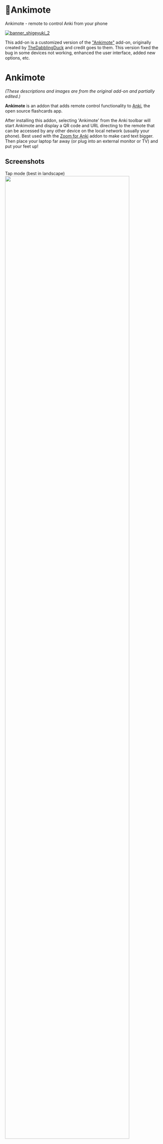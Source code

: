 # 📱Ankimote

Ankimote - remote to control Anki from your phone

[![banner_shigeyuki_2](https://github.com/shigeyukey/Pokemanki-Gold/assets/124401518/8408c164-e95c-4e40-98c1-393b03e04bcb)](https://www.reddit.com/user/Shige-yuki)   <br>

<!-- **[AnkiWeb Page](https://ankiweb.net/shared/info/🟢) | Code : `🟢`** -->


This add-on is a customized version of the <a href="https://github.com/TheDabblingDuck/ankimote" target="_blank">"Ankimote"</a> add-on, originally created by <a href="https://github.com/TheDabblingDuck" target="_blank">TheDabblingDuck</a> and credit goes to them. This version fixed the bug in some devices not working, enhanced the user interface, added new options, etc.


# Ankimote

*(These descriptions and images are from the original add-on and partially edited.)*


**Ankimote** is an addon that adds remote control functionality to [Anki](https://apps.ankiweb.net/), the open source flashcards app.

After installing this addon, selecting 'Ankimote' from the Anki toolbar will start Ankimote and display a QR code and URL directing to the remote that can be accessed by any other device on the local network (usually your phone). Best used with the [Zoom for Anki](https://ankiweb.net/shared/info/1923741581) addon to make card text bigger. Then place your laptop far away (or plug into an external monitor or TV) and put your feet up!


## Screenshots

Tap mode (best in landscape)
<img src="images/Ankimote/05.png" width="90%" >

Swipe mode and swipe settings

<img src="images/Ankimote/03.png" width="40%" > <img src="images/Ankimote/04.png" width="40%" >


Connect by scanning a QR or visiting the URL from a phone or other device that is on the same local network.
<img src="images/Ankimote/01.png" width="90%" >

Visual feedback in the desktop Anki app. (🚨This will not work on the Mac. Workaround is under development, please wait.)
<img src="images/Ankimote/02.png" width="90%" >


## Features

* Answer cards (again, hard, good, easy) from the remote and get visual feedback on the desktop app

* Scroll up, scroll down, undo from the remote

* One-hand (Swipes) and two-hand (Taps) control interfaces

* Switch decks without touching your computer

* Works with the AMBOSS addon to flip through popups

* 'Show Hints' action reveals hidden portions of cards in common decks such as Anking and Pepper

Advanced features (see addon config in Anki):

* Custom actions to trigger execution of user-defined Python code (to interact with Anki) or Javascript (to interact with the current card)

* Custom hook support for integration with other addons


## Limitations

* Both devices must be on the same network (usually the same WiFi name)

* The network must allow local communication (public networks like coffee shops and some schools may not work)

* Workaround: when the above conditions cannot be met, try enabling Bluetooth tethering on your phone and connect your computer to your phone's Bluetooth. In your computer's Bluetooth settings, use "connect to network" or similar to create an internet connection over Bluetooth between the two devices. Then find your phone's IP address on the Bluetooth connection, and use that IP address instead of the one Ankimote displays. Use the same port displayed by Ankimote.

## Settings

![alt text](images/Ankimote/06.png)

### Anser Feedback

Enables or disables visual feedback. (🚨This will not work on the Mac. Workaround is under development, please wait.)

### Show top Toolbar

Hide the button for the QR code that is displayed on Anki's top toolbar. Need to restart Anki.

### Startup

Ankimote QR code is auto displayed when Anki is launched.

### Shortcut key

You can change the shortcut key for displaying the QR Code.
The default setting is `Ctrl+Shift+J`. Need to restart Anki.


### Custom Commands

These settings apply immediately.

![alt text](images/Ankimote/07.png)


* These 5 custom command slots can be used to run any Python command from the Ankimote remote, thus allowing access to far more Anki functions.

* Enter name of command in cmd{n}-label

* Example commands pulled from [the _shortcutKeys function in Anki's reviewer.py](https://github.com/ankitects/anki/blob/bc5b6dfb6363f588d2e8ad0291ea7f91100ad7a7/qt/aqt/reviewer.py#L266):

    * Suspend card: `mw.reviewer.onSuspendCard()`

    * Suspend note: `mw.reviewer.onSuspend()`

    * Mark card: `mw.reviewer.onMark()`

    * Flag card: `mw.reviewer.setFlag(1)`

        * Replace the number: red=1, orange=2, green=3, blue=4

    * Bury card: `mw.reviewer.onBuryCard()`

    * Bury note: `mw.reviewer.onBuryNote()`

    * Delete note: `mw.reviewer.onDelete()`

    * Replay audio: `mw.reviewer.replayAudio()`

    * Pause audio: `mw.reviewer.on_pause_audio()`



### Custom JavaScript

* To run JavaScript inside your card, use the above custom command slots with the Python function `mw.web.eval( \"[your JS code]\" )`

    * Example: `mw.web.eval( \"document.getElementById('io-revl-btn').onclick();\" )`

    * The above command will click the toggle button in an Image Occlusion card.

* Multi-line javascript should be converted to a single line with commands separated by semicolons.

    * Example: `mw.web.eval( \"var x=document.getElementsByClassName('hint'); for(i=0;i<x.length;i++) { if(x[i].tagName=='A') { x[i].onclick(); } };\" )`

    * The above command finds all link elements with class name 'hint' and clicks them, thus revealing extra information in some popular decks.

* Use the addon ['AnkiWebView Inspector'](https://ankiweb.net/shared/info/31746032) to look at a card's code and test the JS command before entering it here.






## Privacy

Sending data has been disabled in this customized version because it was causing a bug.

## License

The original Ankimote is MIT licensed but PyQt is AGPL so I added AGPL to the file that uses aqt. I think the code that has nothing to do with aqt is MIT.

## About Development Support

The original authors are inactive as of 2022-2024
(they are medical students so they are probably currently working in the medical field and could be busy) but they are accepting donations for development via paypal -> [The Original Ankimote](https://ankiweb.net/shared/info/149004221)

Please note that these are different developments, and donating to me will not support the original authors. (Anki add-ons are open source so developers are free to use them)


## Credit

* [The Original Ankimote add-on page](https://ankiweb.net/shared/info/149004221) / Author : [TheDabblingDuck](https://github.com/TheDabblingDuck)
* Contributors ([Short cutkey](https://github.com/TheDabblingDuck/ankimote/pull/45)) / [akavi1](https://github.com/akavi1)



## 🚨Report

If you have any problems or requests feel free to send them to me.

  <!-- 1. <a href="https://ankiweb.net/shared/review/🟢" target="_blank">👍️Rate Comment</a> : You can contact me anonymously, and AnkiWeb will send you an email when I reply, a high rating increases priority of development. -->
  2. <a href="https://www.reddit.com/r/Anki/comments/1b0eybn/simple_fix_of_broken_addons_for_the_latest_anki/" target="_blank">👩‍🚀Reddit</a> : You can request me to repair broken Add-ons.
  2. <a href="https://forums.ankiweb.net/t/simple-fix-of-broken-add-ons-for-the-latest-anki-by-shige/41650" target="_blank">🌟AnkiForums</a> : You can request me to repair broken Add-ons, and it is ideal for open discussions.
  3. <a href="https://github.com/shigeyukey/my_addons/issues" target="_blank">🐙Github </a> : Makes it easier to track problems.
  4. <a href="https://www.patreon.com/Shigeyuki" target="_blank">💖Patreon DM</a> : Response will be prioritized.


<!-- **[AnkiWeb Page](https://ankiweb.net/shared/info/🟢) | Code : `🟢`** -->